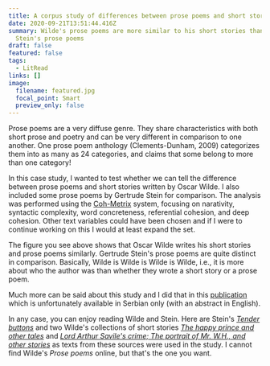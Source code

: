```yaml
---
title: A corpus study of differences between prose poems and short stories
date: 2020-09-21T13:51:44.416Z
summary: Wilde's prose poems are more similar to his short stories than to
  Stein's prose poems
draft: false
featured: false
tags:
  - LitRead
links: []
image:
  filename: featured.jpg
  focal_point: Smart
  preview_only: false
---
```

Prose poems are a very diffuse genre. They share characteristics with both short prose and poetry and can be very different in comparison to one another. One prose poem anthology (Clements-Dunham, 2009) categorizes them into as many as 24 categories, and claims that some belong to more than one category!

In this case study, I wanted to test whether we can tell the difference between prose poems and short stories written by Oscar Wilde. I also included some prose poems by Gertrude Stein for comparison. The analysis was performed using the [Coh-Metrix](http://cohmetrix.com/) system, focusing on narativity, syntactic complexity, word concreteness, referential cohesion, and deep cohesion. Other text variables could have been chosen and if I were to continue working on this I would at least expand the set.

The figure you see above shows that Oscar Wilde writes his short stories and prose poems similarly. Gertrude Stein's prose poems are quite distinct in comparison. Basically, Wilde is Wilde is Wilde is Wilde, i.e., it is more about who the author was than whether they wrote a short story or a prose poem.

Much more can be said about this study and I did that in this [publication](http://www.maticasrpska.org.rs/stariSajt/casopisi/ZMSKJ_64_3_1.pdf) which is unfortunately available in Serbian only (with an abstract in English).

In any case, you can enjoy reading Wilde and Stein. Here are Stein's *[Tender buttons](http://www.gutenberg.org/ebooks/15396)* and two Wilde's collections of short stories *[The happy prince and other tales](http://www.gutenberg.org/ebooks/902)* and *[Lord Arthur Savile's crime; The portrait of Mr. W.H., and other stories](http://www.gutenberg.org/ebooks/773)* as texts from these sources were used in the study. I cannot find Wilde's *Prose poems* online, but that's the one you want.
